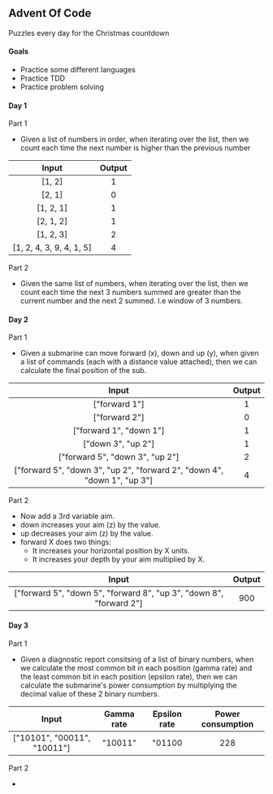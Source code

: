 ## Advent Of Code

Puzzles every day for the Christmas countdown

#### Goals

- Practice some different languages
- Practice TDD
- Practice problem solving

#### Day 1

Part 1

- Given a list of numbers in order, when iterating over the list, then we count each time the next number is higher than the previous number

|    Input                 |    Output    |
|:------------------------:|:------------:|
| [1, 2]                   |       1      |
| [2, 1]                   |       0      |
| [1, 2, 1]                |       1      |
| [2, 1, 2]                |       1      |
| [1, 2, 3]                |       2      |
| [1, 2, 4, 3, 9, 4, 1, 5] |       4      |

Part 2 

- Given the same list of numbers, when iterating over the list, then we count each time the next 3 numbers summed are greater than the current number and the next 2 summed. I.e window of 3 numbers.

#### Day 2

Part 1

- Given a submarine can move forward (x), down and up (y), when given a list of commands (each with a distance value attached), then we can calculate the final position of the sub.

|    Input                 |    Output    |
|:------------------------:|:------------:|
| ["forward 1"]                  |       1      |
| ["forward 2"]                  |       0      |
| ["forward 1", "down 1"]        |       1      |
| ["down 3", "up 2"]             |       1      |
| ["forward 5", "down 3", "up 2"]|       2      |
| ["forward 5", "down 3", "up 2", "forward 2", "down 4", "down 1", "up 3"] |       4      |

Part 2

- Now add a 3rd variable aim. 
- down increases your aim (z) by the value.
- up decreases your aim (z) by the value.
- forward X does two things:
  - It increases your horizontal position by X units.
  - It increases your depth by your aim multiplied by X. 

|    Input                                          |    Output    |
|:-------------------------------------------------:|:------------:|  
| ["forward 5", "down 5", "forward 8", "up 3", "down 8", "forward 2"] |  900   |

#### Day 3

Part 1

- Given a diagnostic report consitsing of a list of binary numbers, when we calculate the most common bit in each position (gamma rate) and the least common bit in each position (epsilon rate), then we can calculate the submarine's power consumption by multiplying the decimal value of these 2 binary numbers.

|    Input                    |  Gamma rate  | Epsilon rate | Power consumption |
|:---------------------------:|:------------:|:------------:|:-----------------:|
| ["10101", "00011", "10011"] |   "10011"    |    "01100    |        228        |

Part 2

-